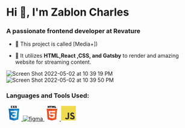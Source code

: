 <h1 align="left">Hi 👋, I'm Zablon Charles</h1>
<h3 align="left">A passionate frontend developer at Revature</h3>

- 🔭 This project is called [Media+]) 

- 🌱 It utilizes **HTML,React ,CSS, and Gatsby** to render and amazing website for streaming content.

<img width="742" alt="Screen Shot 2022-05-02 at 10 39 19 PM" src="https://user-images.githubusercontent.com/74889517/166397029-ce781df0-0b30-4324-b236-862c3bb57291.png">

<img width="742" alt="Screen Shot 2022-05-02 at 10 39 50 PM" src="https://user-images.githubusercontent.com/74889517/166397036-762bc9b1-d65c-4ea1-9898-ebcb2126d0f6.png">






<p align="left">
</p>

<h3 align="left">Languages and Tools Used:</h3>
<p align="left"> <a href="https://www.w3schools.com/css/" target="_blank" rel="noreferrer"> <img src="https://raw.githubusercontent.com/devicons/devicon/master/icons/css3/css3-original-wordmark.svg" alt="css3" width="40" height="40"/> </a> <a href="https://www.figma.com/" target="_blank" rel="noreferrer"> <img src="https://www.vectorlogo.zone/logos/figma/figma-icon.svg" alt="figma" width="40" height="40"/> </a> <a href="https://www.w3.org/html/" target="_blank" rel="noreferrer"> <img src="https://raw.githubusercontent.com/devicons/devicon/master/icons/html5/html5-original-wordmark.svg" alt="html5" width="40" height="40"/> </a> <a href="https://developer.mozilla.org/en-US/docs/Web/JavaScript" target="_blank" rel="noreferrer"> <img src="https://raw.githubusercontent.com/devicons/devicon/master/icons/javascript/javascript-original.svg" alt="javascript" width="40" height="40"/> </a> <a href="https://reactjs.org/" target="_blank" rel="noreferrer"> 

